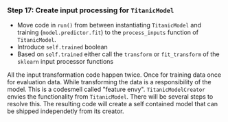 ### Step 17: Create input processing for `TitanicModel`

- Move code in `run()` from between instantiating `TitanicModel` and training (`model.predictor.fit`) to the `process_inputs` function of `TitanicModel`.
- Introduce `self.trained` boolean
- Based on `self.trained` either call the `transform` or `fit_transform` of the `sklearn` input processor functions

All the input transformation code happen twice. Once for training data once for evaluation data. While transforming the data is a responsibility of the model. This is a codesmell called "feature envy". `TitanicModelCreator` envies the functionality from `TitanicModel`. There will be several steps to resolve this. The resulting code will create a self contained model that can be shipped independetly from its creator.

